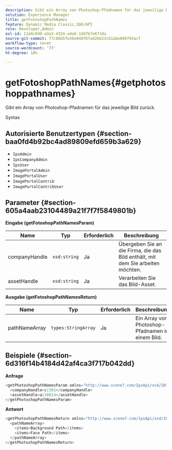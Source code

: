 ```yaml
---
description: Gibt ein Array von Photoshop-Pfadnamen für das jeweilige Bild zurück.
solution: Experience Manager
title: getFotoshopPathNames
feature: Dynamic Media Classic,SDK/API
role: Developer,Admin
exl-id: 11d4c0d0-a3a3-4324-a4a6-1dd7b7e673da
source-git-commit: 77c88d5fe20e048f6fad2bb23cb1abe090793acf
workflow-type: tm+mt
source-wordcount: '77'
ht-degree: 18%

---
```


# getFotoshopPathNames{#getphotoshoppathnames}

Gibt ein Array von Photoshop-Pfadnamen für das jeweilige Bild zurück.

Syntax

## Autorisierte Benutzertypen {#section-baa0fd4b92bc4ad89809efd659b3a629}

* `IpsAdmin`
* `IpsCompanyAdmin`
* `IpsUser`
* `ImagePortalAdmin`
* `ImagePortalUser`
* `ImagePortalContrib`
* `ImagePortalContribUser`

## Parameter {#section-605a4aab23104489a21f7f7f5849801b}

**Eingabe (getFotoshopPathNamesParam)**

| Name | Typ | Erforderlich | Beschreibung |
|---|---|---|---|
| companyHandle | `xsd:string` | Ja | Übergeben Sie an die Firma, die das Bild enthält, mit dem Sie arbeiten möchten. |
| assetHandle | `xsd:string` | Ja | Verarbeiten Sie das Bild-Asset. |

**Ausgabe (getFotoshopPathNamesReturn)**

| Name | Typ | Erforderlich | Beschreibung |
|---|---|---|---|
| pathNameArray | `types:StringArray` | Ja | Ein Array von Photoshop-Pfadnamen in einem Bild. |

## Beispiele {#section-6d316f14b4184d42af4ca3f717b042dd}

**Anfrage**

```java
<getPhotoshopPathNamesParam xmlns="http://www.scene7.com/IpsApi/xsd/2012-07-31">
  <companyHandle>c|301</companyHandle>
  <assetHandle>a|26014</assetHandle>
</getPhotoshopPathNamesParam>
```

**Antwort**

```java
<getPhotoshopPathNamesReturn xmlns="http://www.scene7.com/IpsApi/xsd/2012-07-31">
  <pathNameArray>
    <items>Background Path</items>
    <items>Face Path</items>
  </pathNameArray>
</getPhotoshopPathNamesReturn>
```
